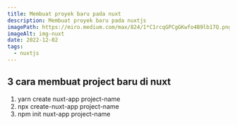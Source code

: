 ```yaml
---
title: Membuat proyek baru pada nuxt
description: Membuat proyek baru pada nuxtjs
imagePath: https://miro.medium.com/max/824/1*C1rcqGPCgGKwfo4B9lb17Q.png
imageAlt: img-nuxt
date: 2022-12-02
tags:
  - nuxtjs
---
```


## 3 cara membuat project baru di nuxt

1. yarn create nuxt-app project-name
2. npx create-nuxt-app project-name
3. npm init nuxt-app project-name
